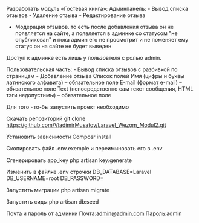 Разработать модуль «Гостевая книга»:
Админпанель:
	- Вывод списка отзывов
	- Удаление отзыва
	- Редактирование отзыва 
- Модерация отзывов. то есть после добавления отзыва он не появляется на сайте, а появляется в админке со статусом "не опубликован" и  пока админ его не просмотрит и не поменяет ему статус он на сайте не будет выведен

Доступ к админке есть лишь у пользовтеля с ролью admin.

Пользовательская часть:
	- Вывод списка отзывов с разбивкой по страницам
	- Добавление отзыва
	 Список полей
	 Имя (цифры и буквы латинского алфавита) – обязательное поле
	 E-mail (формат e-mail) – обязательное поле
	 Text (непосредственно сам текст сообщения, HTML тэги недопустимы) – обязательное поле

Для того что-бы запустить проект необходимо 

Скачать репозиторий
git clone https://github.com/VladimirMusatov/Laravel_Wezom_Modul2.git

Установить зависимости 
Composr install

Скопировать файл .env.exemple и перeиминовать его в .env

Сгенерировать app_key
php artisan key:generate

Изменить в файлке .env строчки
DB_DATABASE=Laravel
DB_USERNAME=root
DB_PASSWORD=

Запустить миграции
php artisan migrate

Запустить сиды
php artisan db:seed

Почта и пароль от админки
Почта:admin@admin.com
Пароль:admin